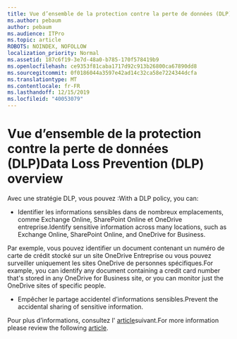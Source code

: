 ```yaml
---
title: Vue d’ensemble de la protection contre la perte de données (DLP)
ms.author: pebaum
author: pebaum
ms.audience: ITPro
ms.topic: article
ROBOTS: NOINDEX, NOFOLLOW
localization_priority: Normal
ms.assetid: 187c6f19-3e7d-48a0-b785-170f578419b9
ms.openlocfilehash: ce9353f81caba1717d92c913b26800ca67890dd8
ms.sourcegitcommit: 0f0186044a3597e42ad14c32ca58e7224344dcfa
ms.translationtype: MT
ms.contentlocale: fr-FR
ms.lasthandoff: 12/15/2019
ms.locfileid: "40053079"
---
```

# <a name="data-loss-prevention-dlp-overview"></a><span data-ttu-id="16bad-102">Vue d’ensemble de la protection contre la perte de données (DLP)</span><span class="sxs-lookup"><span data-stu-id="16bad-102">Data Loss Prevention (DLP) overview</span></span>

<span data-ttu-id="16bad-103">Avec une stratégie DLP, vous pouvez :</span><span class="sxs-lookup"><span data-stu-id="16bad-103">With a DLP policy, you can:</span></span>

- <span data-ttu-id="16bad-104">Identifier les informations sensibles dans de nombreux emplacements, comme Exchange Online, SharePoint Online et OneDrive entreprise.</span><span class="sxs-lookup"><span data-stu-id="16bad-104">Identify sensitive information across many locations, such as Exchange Online, SharePoint Online, and OneDrive for Business.</span></span>


<span data-ttu-id="16bad-105">Par exemple, vous pouvez identifier un document contenant un numéro de carte de crédit stocké sur un site OneDrive Entreprise ou vous pouvez surveiller uniquement les sites OneDrive de personnes spécifiques.</span><span class="sxs-lookup"><span data-stu-id="16bad-105">For example, you can identify any document containing a credit card number that's stored in any OneDrive for Business site, or you can monitor just the OneDrive sites of specific people.</span></span>

- <span data-ttu-id="16bad-106">Empêcher le partage accidentel d’informations sensibles.</span><span class="sxs-lookup"><span data-stu-id="16bad-106">Prevent the accidental sharing of sensitive information.</span></span>


<span data-ttu-id="16bad-107">Pour plus d’informations, consultez l' [article](https://docs.microsoft.com/office365/securitycompliance/data-loss-prevention-policies)suivant.</span><span class="sxs-lookup"><span data-stu-id="16bad-107">For more information please review the following [article](https://docs.microsoft.com/office365/securitycompliance/data-loss-prevention-policies).</span></span>

